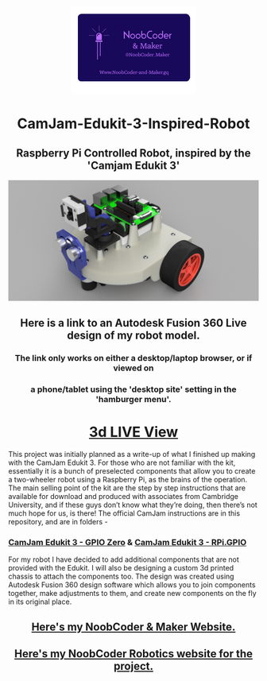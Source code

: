 <div>
  <p align="center">
  <img src="Images/NoobCoder_Logo_Icon.png">
  </p>
</div>

<div>
  <H1 align="center">CamJam-Edukit-3-Inspired-Robot</H1>
  <H2 align="center">Raspberry Pi Controlled Robot, inspired by the 'Camjam Edukit 3'</H2>
</div>

<div>
  <img src="Images/Robot_Base_v14_Topside.png">
  <H2 align="center">Here is a link to an Autodesk Fusion 360 Live design of my robot model.</H2>
  <H3 align="center">The link only works on either a desktop/laptop browser, or if viewed on</H3>
  <H3 align="center">a phone/tablet using the 'desktop site' setting in the 'hamburger menu'.</H3>
  <H1 align="center"><a href="https://a360.co/2DKW5AY" target="_blank">3d LIVE View</a></H1>
</div>

This project was initially planned as a write-up of what I finished up making with the CamJam Edukit 3. For those who are not familiar with the kit, essentially it is a bunch of preselected components that allow you to create a two-wheeler robot using a Raspberry Pi, as the brains of the operation. The main selling point of the kit are the step by step instructions that are available for download and produced with associates from Cambridge University, and if these guys don’t know what they’re doing, then there’s not much hope for us, is there!
   The official CamJam instructions are in this repository, and are in folders - 
<div>
     <H3><a href="https://github.com/NoobCoder-and-Maker/CamJam-Edukit-3-Inspired-Robot/tree/master/CamJam%20Edukit%203%20-%20GPIO%20Zero" target="_blank">CamJam Edukit 3 - GPIO Zero</a>   &  
       <a href="https://github.com/NoobCoder-and-Maker/CamJam-Edukit-3-Inspired-Robot/tree/master/CamJam%20Edukit%203%20-%20RPi.GPIO" target="_blank">CamJam Edukit 3 - RPi.GPIO</a>
     </H3>
</div>

   For my robot I have decided to add additional components that are not provided with the Edukit. I will also be designing a custom 3d printed chassis to attach the components too. The design was created using Autodesk Fusion 360 design software which allows you to join components together, make adjustments to them, and create new components on the fly in its original place.


<div>
  <H2 align="center"><a href="https://noobcoderandmaker.wordpress.com" target="_blank">Here's my NoobCoder & Maker Website.</a></H2>
</div>

<div>
  <H2 align="center"><a href="https://sites.google.com/view/noobcoder-robotics" target="_blank">Here's my NoobCoder Robotics website for the project.</a></H2>
</div>

